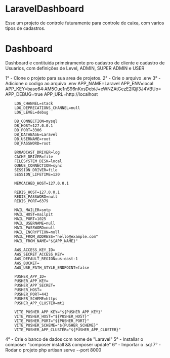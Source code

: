 # LaravelDashboard
 Esse um projeto de controle futuramente para controle de caixa, com varios tipos de cadastros.
# Dashboard
Dashboard e contituida primeiramente pro cadastro de cliente e cadastro de Usuarios, com definições de Level, ADMIN, SUPER ADMIN e USER

1° - Clone o projeto para sua area de projetos.
2° - Crie o arquivo .env 
3° - Adicione o codigo ao arquivo .env
        APP_NAME=Laravel
        APP_ENV=local
        APP_KEY=base64:AM5Oue1nS96nKxsDebiJ+eWNZAtGezE2IQjl3J4VBUo=
        APP_DEBUG=true
        APP_URL=http://localhost
        
        LOG_CHANNEL=stack
        LOG_DEPRECATIONS_CHANNEL=null
        LOG_LEVEL=debug
        
        DB_CONNECTION=mysql
        DB_HOST=127.0.0.1
        DB_PORT=3306
        DB_DATABASE=Laravel
        DB_USERNAME=root
        DB_PASSWORD=root
        
        BROADCAST_DRIVER=log
        CACHE_DRIVER=file
        FILESYSTEM_DISK=local
        QUEUE_CONNECTION=sync
        SESSION_DRIVER=file
        SESSION_LIFETIME=120
        
        MEMCACHED_HOST=127.0.0.1
        
        REDIS_HOST=127.0.0.1
        REDIS_PASSWORD=null
        REDIS_PORT=6379
        
        MAIL_MAILER=smtp
        MAIL_HOST=mailpit
        MAIL_PORT=1025
        MAIL_USERNAME=null
        MAIL_PASSWORD=null
        MAIL_ENCRYPTION=null
        MAIL_FROM_ADDRESS="hello@example.com"
        MAIL_FROM_NAME="${APP_NAME}"
        
        AWS_ACCESS_KEY_ID=
        AWS_SECRET_ACCESS_KEY=
        AWS_DEFAULT_REGION=us-east-1
        AWS_BUCKET=
        AWS_USE_PATH_STYLE_ENDPOINT=false
        
        PUSHER_APP_ID=
        PUSHER_APP_KEY=
        PUSHER_APP_SECRET=
        PUSHER_HOST=
        PUSHER_PORT=443
        PUSHER_SCHEME=https
        PUSHER_APP_CLUSTER=mt1
        
        VITE_PUSHER_APP_KEY="${PUSHER_APP_KEY}"
        VITE_PUSHER_HOST="${PUSHER_HOST}"
        VITE_PUSHER_PORT="${PUSHER_PORT}"
        VITE_PUSHER_SCHEME="${PUSHER_SCHEME}"
        VITE_PUSHER_APP_CLUSTER="${PUSHER_APP_CLUSTER}"

4° - Crie o banco de dados com nome de "Laravel"
5° - Installar o composer "composer install && composer update"
6° - Importar o .sql
7° - Rodar o projeto php artisan serve --port 8000
